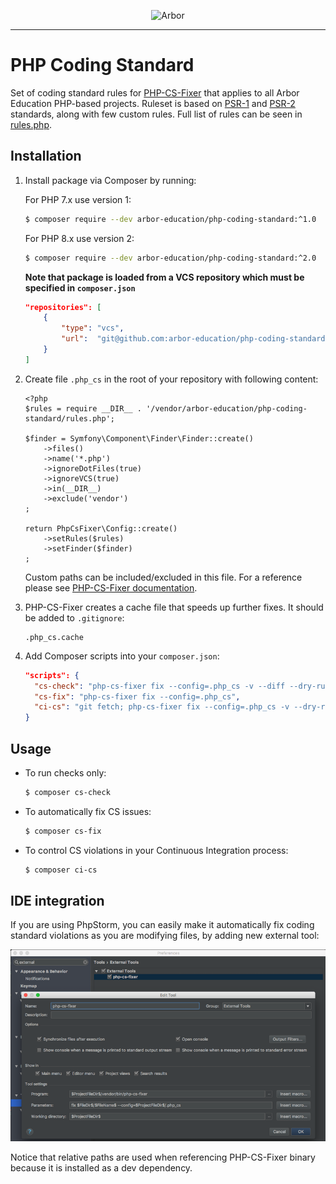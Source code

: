 <p align="center">
  <img src="https://arbor-education.com/wp-content/themes/arbor/images/arbor-education-logo.svg" alt="Arbor" width="200px" />
</p>

---

# PHP Coding Standard

Set of coding standard rules for [PHP-CS-Fixer][php-cs-fixer] that applies to all Arbor Education PHP-based projects. Ruleset is based on [PSR-1][psr1] and [PSR-2][psr2] standards, along with few custom rules. Full list of rules can be seen in [rules.php][rules].


## Installation

1. Install package via Composer by running:

    For PHP 7.x use version 1:
   ```bash
   $ composer require --dev arbor-education/php-coding-standard:^1.0
   ```
   For PHP 8.x use version 2:
   ```bash
   $ composer require --dev arbor-education/php-coding-standard:^2.0
   ```
   
   **Note that package is loaded from a VCS repository which must be specified in `composer.json`**
   
   ```json
   "repositories": [
       {
           "type": "vcs",
           "url":  "git@github.com:arbor-education/php-coding-standard.git"
       }
   ]
   ```

2. Create file `.php_cs` in the root of your repository with following content:

   ```
   <?php
   $rules = require __DIR__ . '/vendor/arbor-education/php-coding-standard/rules.php';
   
   $finder = Symfony\Component\Finder\Finder::create()
       ->files()
       ->name('*.php')
       ->ignoreDotFiles(true)
       ->ignoreVCS(true)
       ->in(__DIR__)
       ->exclude('vendor')
   ;
   
   return PhpCsFixer\Config::create()
       ->setRules($rules)
       ->setFinder($finder)
   ;
   ```

   Custom paths can be included/excluded in this file. For a reference please see [PHP-CS-Fixer documentation][php-cs-fixer].

3. PHP-CS-Fixer creates a cache file that speeds up further fixes. It should be added to `.gitignore`:

   ```
   .php_cs.cache
   ```
   
4. Add Composer scripts into your `composer.json`:

   ```json
   "scripts": {
     "cs-check": "php-cs-fixer fix --config=.php_cs -v --diff --dry-run",
     "cs-fix": "php-cs-fixer fix --config=.php_cs",
     "ci-cs": "git fetch; php-cs-fixer fix --config=.php_cs -v --dry-run --using-cache=no --path-mode=intersection `git diff --name-only --diff-filter=d origin/master | xargs`"
   }
   ```

## Usage

* To run checks only:

  ```bash
  $ composer cs-check
  ```

* To automatically fix CS issues:
 
  ```bash
  $ composer cs-fix
  ```

* To control CS violations in your Continuous Integration process:
 
  ```bash
  $ composer ci-cs
  ```

## IDE integration

If you are using PhpStorm, you can easily make it automatically fix coding standard violations as you are modifying files, by adding new external tool:

![PhpStorm CS Fixer][img-php-storm-cs-fixer]

Notice that relative paths are used when referencing PHP-CS-Fixer binary because it is installed as a dev dependency.



[php-cs-fixer]: https://github.com/FriendsOfPHP/PHP-CS-Fixer
[psr1]: http://www.php-fig.org/psr/psr-1/
[psr2]: http://www.php-fig.org/psr/psr-2/
[rules]: rules.php
[img-php-storm-cs-fixer]: php-storm-cs-fixer.png
